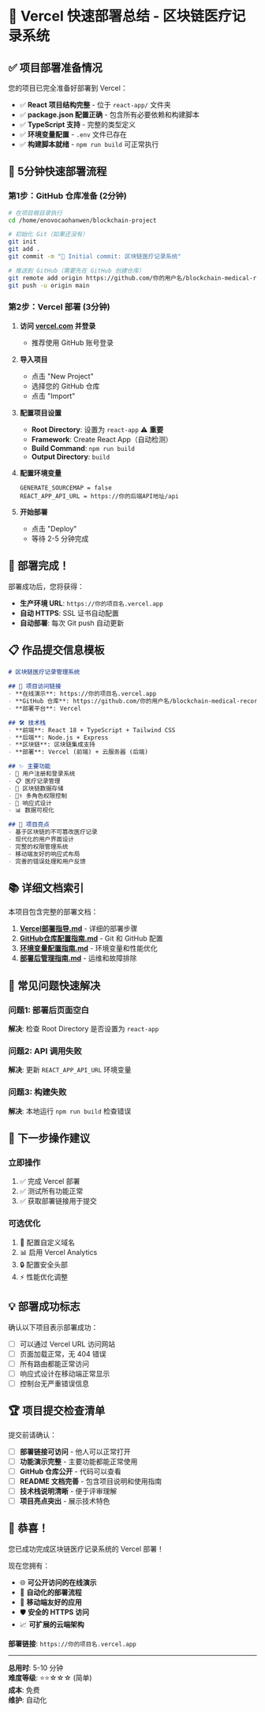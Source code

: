 # 🚀 Vercel 快速部署总结 - 区块链医疗记录系统

## ✅ 项目部署准备情况

您的项目已完全准备好部署到 Vercel：

- ✅ **React 项目结构完整** - 位于 `react-app/` 文件夹
- ✅ **package.json 配置正确** - 包含所有必要依赖和构建脚本
- ✅ **TypeScript 支持** - 完整的类型定义
- ✅ **环境变量配置** - `.env` 文件已存在
- ✅ **构建脚本就绪** - `npm run build` 可正常执行

## 🎯 5分钟快速部署流程

### 第1步：GitHub 仓库准备 (2分钟)

```bash
# 在项目根目录执行
cd /home/enovocaohanwen/blockchain-project

# 初始化 Git（如果还没有）
git init
git add .
git commit -m "🎉 Initial commit: 区块链医疗记录系统"

# 推送到 GitHub（需要先在 GitHub 创建仓库）
git remote add origin https://github.com/你的用户名/blockchain-medical-records.git
git push -u origin main
```

### 第2步：Vercel 部署 (3分钟)

1. **访问 [vercel.com](https://vercel.com) 并登录**
   - 推荐使用 GitHub 账号登录

2. **导入项目**
   - 点击 "New Project"
   - 选择您的 GitHub 仓库
   - 点击 "Import"

3. **配置项目设置**
   - **Root Directory**: 设置为 `react-app` ⚠️ **重要**
   - **Framework**: Create React App（自动检测）
   - **Build Command**: `npm run build`
   - **Output Directory**: `build`

4. **配置环境变量**
   ```
   GENERATE_SOURCEMAP = false
   REACT_APP_API_URL = https://你的后端API地址/api
   ```

5. **开始部署**
   - 点击 "Deploy"
   - 等待 2-5 分钟完成

## 🎉 部署完成！

部署成功后，您将获得：

- **生产环境 URL**: `https://你的项目名.vercel.app`
- **自动 HTTPS**: SSL 证书自动配置
- **自动部署**: 每次 Git push 自动更新

## 📋 作品提交信息模板

```markdown
# 区块链医疗记录管理系统

## 🔗 项目访问链接
- **在线演示**: https://你的项目名.vercel.app
- **GitHub 仓库**: https://github.com/你的用户名/blockchain-medical-records
- **部署平台**: Vercel

## 🛠️ 技术栈
- **前端**: React 18 + TypeScript + Tailwind CSS
- **后端**: Node.js + Express
- **区块链**: 区块链集成支持
- **部署**: Vercel (前端) + 云服务器 (后端)

## ✨ 主要功能
- 🔐 用户注册和登录系统
- 📋 医疗记录管理
- 🔗 区块链数据存储
- 👨‍⚕️ 多角色权限控制
- 📱 响应式设计
- 📊 数据可视化

## 🎯 项目亮点
- 基于区块链的不可篡改医疗记录
- 现代化的用户界面设计
- 完整的权限管理系统
- 移动端友好的响应式布局
- 完善的错误处理和用户反馈
```

## 📚 详细文档索引

本项目包含完整的部署文档：

1. **[Vercel部署指导.md](./Vercel部署指导.md)** - 详细的部署步骤
2. **[GitHub仓库配置指南.md](./GitHub仓库配置指南.md)** - Git 和 GitHub 配置
3. **[环境变量配置指南.md](./环境变量配置指南.md)** - 环境变量和性能优化
4. **[部署后管理指南.md](./部署后管理指南.md)** - 运维和故障排除

## 🚨 常见问题快速解决

### 问题1: 部署后页面空白
**解决**: 检查 Root Directory 是否设置为 `react-app`

### 问题2: API 调用失败
**解决**: 更新 `REACT_APP_API_URL` 环境变量

### 问题3: 构建失败
**解决**: 本地运行 `npm run build` 检查错误

## 🎯 下一步操作建议

### 立即操作
1. ✅ 完成 Vercel 部署
2. ✅ 测试所有功能正常
3. ✅ 获取部署链接用于提交

### 可选优化
1. 🔧 配置自定义域名
2. 📊 启用 Vercel Analytics
3. 🔒 配置安全头部
4. ⚡ 性能优化调整

## 💡 部署成功标志

确认以下项目表示部署成功：

- [ ] 可以通过 Vercel URL 访问网站
- [ ] 页面加载正常，无 404 错误
- [ ] 所有路由都能正常访问
- [ ] 响应式设计在移动端正常显示
- [ ] 控制台无严重错误信息

## 🏆 项目提交检查清单

提交前请确认：

- [ ] **部署链接可访问** - 他人可以正常打开
- [ ] **功能演示完整** - 主要功能都能正常使用
- [ ] **GitHub 仓库公开** - 代码可以查看
- [ ] **README 文档完善** - 包含项目说明和使用指南
- [ ] **技术栈说明清晰** - 便于评审理解
- [ ] **项目亮点突出** - 展示技术特色

## 🎊 恭喜！

您已成功完成区块链医疗记录系统的 Vercel 部署！

现在您拥有：
- 🌐 **可公开访问的在线演示**
- 🔄 **自动化的部署流程**
- 📱 **移动端友好的应用**
- 🛡️ **安全的 HTTPS 访问**
- 📈 **可扩展的云端架构**

**部署链接**: `https://你的项目名.vercel.app`

---

**总用时**: 5-10 分钟  
**难度等级**: ⭐⭐☆☆☆ (简单)  
**成本**: 免费  
**维护**: 自动化